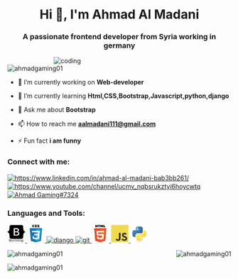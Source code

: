 <h1 align="center">Hi 👋, I'm Ahmad Al Madani</h1>
<h3 align="center">A passionate frontend developer from Syria working in germany</h3>
<img align="right" alt="coding" width="400" src= "https://www.lambdatest.com/resources/images/news24.gif">
<p align="left"> <img src="https://komarev.com/ghpvc/?username=ahmadgaming01&label=Profile%20views&color=0e75b6&style=flat" alt="ahmadgaming01" /> </p>

- 🔭 I’m currently working on **Web-developer**

- 🌱 I’m currently learning **Html,CSS,Bootstrap,Javascript,python,django**

- 💬 Ask me about **Bootstrap**

- 📫 How to reach me **aalmadani111@gmail.com**

- ⚡ Fun fact **i am funny**

<h3 align="left">Connect with me:</h3>
<p align="left">
<a href="https://www.linkedin.com/in/ahmad-al-madani-bab3bb261/" target="blank"><img align="center" src="https://raw.githubusercontent.com/rahuldkjain/github-profile-readme-generator/master/src/images/icons/Social/linked-in-alt.svg" alt="https://www.linkedin.com/in/ahmad-al-madani-bab3bb261/" height="30" width="40" /></a>
<a href="https://www.youtube.com/channel/UCmV_NQBsruKztyI6HOYCwtQ" target="blank"><img align="center" src="https://raw.githubusercontent.com/rahuldkjain/github-profile-readme-generator/master/src/images/icons/Social/youtube.svg" alt="https://www.youtube.com/channel/ucmv_nqbsrukztyi6hoycwtq" height="30" width="40" /></a>
<a href=https://discord.gg/cbns7HSW7h" target="blank"><img align="center" src="https://raw.githubusercontent.com/rahuldkjain/github-profile-readme-generator/master/src/images/icons/Social/discord.svg" alt="Ahmad Gaming#7324" height="30" width="40" /></a>
</p>

<h3 align="left">Languages and Tools:</h3>
<p align="left"> <a href="https://getbootstrap.com" target="_blank" rel="noreferrer"> <img src="https://raw.githubusercontent.com/devicons/devicon/master/icons/bootstrap/bootstrap-plain-wordmark.svg" alt="bootstrap" width="40" height="40"/> </a> <a href="https://www.w3schools.com/css/" target="_blank" rel="noreferrer"> <img src="https://raw.githubusercontent.com/devicons/devicon/master/icons/css3/css3-original-wordmark.svg" alt="css3" width="40" height="40"/> </a> <a href="https://www.djangoproject.com/" target="_blank" rel="noreferrer"> <img src="https://cdn.worldvectorlogo.com/logos/django.svg" alt="django" width="40" height="40"/> </a> <a href="https://git-scm.com/" target="_blank" rel="noreferrer"> <img src="https://www.vectorlogo.zone/logos/git-scm/git-scm-icon.svg" alt="git" width="40" height="40"/> </a> <a href="https://www.w3.org/html/" target="_blank" rel="noreferrer"> <img src="https://raw.githubusercontent.com/devicons/devicon/master/icons/html5/html5-original-wordmark.svg" alt="html5" width="40" height="40"/> </a> <a href="https://developer.mozilla.org/en-US/docs/Web/JavaScript" target="_blank" rel="noreferrer"> <img src="https://raw.githubusercontent.com/devicons/devicon/master/icons/javascript/javascript-original.svg" alt="javascript" width="40" height="40"/> </a> <a href="https://www.python.org" target="_blank" rel="noreferrer"> <img src="https://raw.githubusercontent.com/devicons/devicon/master/icons/python/python-original.svg" alt="python" width="40" height="40"/> </a> </p>

<p><img align="left" src="https://github-readme-stats.vercel.app/api/top-langs?username=ahmadgaming01&show_icons=true&locale=en&layout=compact" alt="ahmadgaming01" /></p>

<p>&nbsp;<img align="right" src="https://github-readme-stats.vercel.app/api?username=ahmadgaming01&show_icons=true&locale=en" alt="ahmadgaming01" /></p>

<p><img align="left" src="https://github-readme-streak-stats.herokuapp.com/?user=ahmadgaming01&" alt="ahmadgaming01" /></p>

